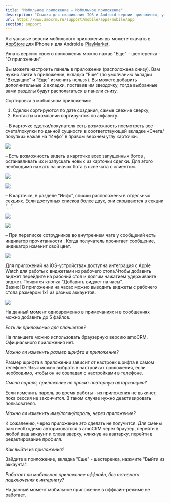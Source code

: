 ```yaml
---
title: "Мобильное приложение — Мобильное приложение"
description: "Ссылки для скачивания IOS и Android версии приложения, узнать версию приложения, сортировка сущностей в приложении, деавторизация из приложения"
url: https://www.amocrm.ru/support/mobile/apps/mobile/app
section: support
---
```


Актуальные версии мобильного приложения вы можете скачать в [AppStore](https://itunes.apple.com/ru/app/amocrm-2.0/id1128315486?mt=8) для IPhone и для Android в [PlayMarket](https://play.google.com/store/apps/details?id=com.amocrm.amocrmv2&hl=ru).

Узнать версию своего приложения можно нажав "Еще" - шестеренка - "О приложении".

Вы можете настроить панель в приложении (расположена снизу). Вам нужно зайти в приложение, вкладка "Еще" (по умолчанию вкладки "Входящие" и "Еще" изменить нельзя). Вы можете добавить дополнительные 2 вкладки, поставив им звездочку, тогда выбранные вами разделы будут располагаться в панели снизу.

Сортировка в мобильном приложении:

1. Сделки сортируются по дате создания, самые свежие сверху;
2. Контакты и компании сортируются по алфавиту.

– В карточке сделки/покупателя есть возможность посмотреть все счета/покупки по данной сущности в соответствующей вкладке «Счета/покупки» нажав на “Инфо” в правом верхнем углу карточки.

![](/uploads/2019/06/mobile_1-1.jpg)

– Есть возможность видеть в карточке всех запущенных ботов , останавливать их и запускать новых из карточки сделки. Для этого необходимо нажать на значок бота в окне чата с клиентом.

![](/uploads/2019/06/mobile_2-1.jpg)

![](/uploads/2019/06/mobile_3-1.jpg)

– В карточке, в разделе “Инфо”, списки расположены в отдельных секциях. Если доступных списков более двух, они скрываются в секции “…”.

![](/uploads/2019/06/mobile_4-1.jpg)

![](/uploads/2019/06/mobile_5-1.jpg)

– При переписке сотрудников во внутреннем чате у сообщений есть индикатор прочитанности . Когда получатель прочитает сообщение, индикатор изменит свой цвет.

![](/uploads/2019/06/mobile_6-1.jpg)

Для приложений на iOS-устройствах доступна интеграция с Apple Watch для работы с виджетами из рабочего стола.Чтобы добавить виджет перейдите на рабочий стол и долгим нажатием удерживайте виджет. Появится кнопка "Добавить виджет на часы".  
Важно! В приложении на часах можно выводить виджеты с рабочего стола размером 1x1 из разных аккаунтов.

![](/uploads/2019/06/mobile1.png)

На данный момент одновременно в примечаниях и в сообщениях можно добавить до 5 файлов.

*Есть ли приложение для планшетов?*

На планшете можно использовать браузерную версию amoCRM. Официального приложения нет.

*Можно ли изменить размер шрифта в приложение?*

Размер шрифта в приложении зависит от настроек шрифта в самом телефоне. Язык можно выбрать в настройках приложения, если необходимо, чтобы он не совпадал с настройками в телефоне.

*Смена пароля, приложение не просит повторную авторизацию?*

Если изменить пароль во время работы - из приложения не выкинет, пока сессия не закончится. В таком случае нужно деактивировать пользователя.

*Можно ли изменить имя/логин/пароль, через приложение?*

К сожалению, через приложение это сделать не получится. Для смены вам необходимо авторизоваться в amoCRM через браузер, перейти в любой ваш аккаунт и слева вверху, кликнув на аватарку, перейти в редактирование профиля.

*Как выйти из приложения?*

Зайдите в приложение, вкладка "Еще" - шестеренка, нажмите "Выйти из аккаунта".

*Работает ли мобильное приложение оффлайн, без активного подключения к интернету?*

На данный момент мобильное приложение в оффлайн-режиме не работает.